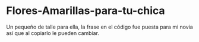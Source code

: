 # Flores-Amarillas-para-tu-chica
Un pequeño de talle para ella, la frase en el código fue puesta para mi novia así que al copiarlo le pueden cambiar.
